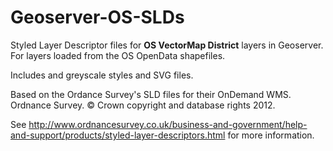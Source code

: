 Geoserver-OS-SLDs
=================

Styled Layer Descriptor files for **OS VectorMap District** layers in Geoserver.
For layers loaded from the OS OpenData shapefiles.

Includes and greyscale styles and SVG files.

Based on the Ordance Survey's SLD files for their OnDemand WMS.
Ordnance Survey. &#169; Crown copyright and database rights 2012.

See http://www.ordnancesurvey.co.uk/business-and-government/help-and-support/products/styled-layer-descriptors.html for more information.
